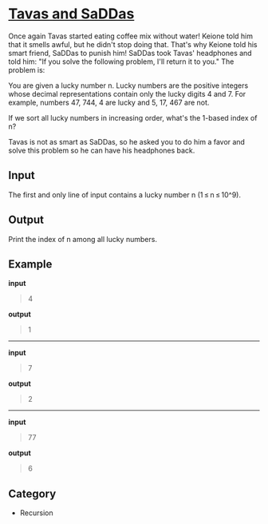 # [Tavas and SaDDas](https://vjudge.net/problem/CodeForces-535B/origin) 
Once again Tavas started eating coffee mix without water! Keione told him that it smells awful, but he didn't stop doing that. That's why Keione told his smart friend, SaDDas to punish him! SaDDas took Tavas' headphones and told him: "If you solve the following problem, I'll return it to you."
The problem is:

You are given a lucky number n. Lucky numbers are the positive integers whose decimal representations contain only the lucky digits 4 and 7. For example, numbers 47, 744, 4 are lucky and 5, 17, 467 are not.

If we sort all lucky numbers in increasing order, what's the 1-based index of n?

Tavas is not as smart as SaDDas, so he asked you to do him a favor and solve this problem so he can have his headphones back.

## Input
The first and only line of input contains a lucky number n (1 ≤ n ≤ 10^9).

## Output
Print the index of n among all lucky numbers.



## Example
**input**
> 4

**output**
> 1

---
**input**
> 7

**output**
> 2
---
**input**
> 77

**output**
> 6

## Category
* Recursion
